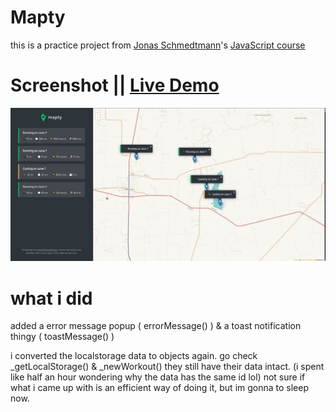 # Mapty

this is a practice project from [Jonas Schmedtmann](https://www.udemy.com/user/jonasschmedtmann/)'s [JavaScript course](https://www.udemy.com/course/the-complete-javascript-course/)

# Screenshot || [Live Demo](https://captkraken.github.io/mapty/)
![Screenshot](./Screenshot.jpg)

# what i did

added a error message popup ( errorMessage() ) & a toast notification thingy ( toastMessage() )

i converted the localstorage data to objects again. go check \_getLocalStorage() & \_newWorkout() they still have their data intact. (i spent like half an hour wondering why the data has the same id lol)
not sure if what i came up with is an efficient way of doing it, but im gonna to sleep now.


